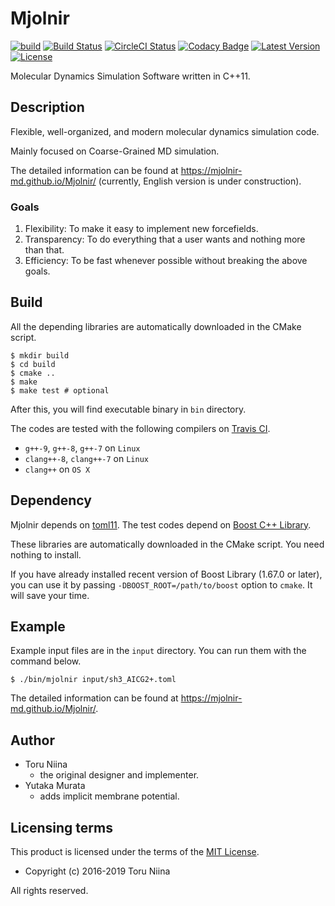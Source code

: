 # Mjolnir

[![build](https://github.com/Mjolnir-MD/Mjolnir/workflows/build/badge.svg)](https://github.com/Mjolnir-MD/Mjolnir/actions)
[![Build Status](https://travis-ci.org/Mjolnir-MD/Mjolnir.svg?branch=master)](https://travis-ci.org/Mjolnir-MD/Mjolnir)
[![CircleCI Status](https://circleci.com/gh/Mjolnir-MD/Mjolnir/tree/master.svg?style=svg)](https://circleci.com/gh/Mjolnir-MD/Mjolnir/tree/master)
[![Codacy Badge](https://api.codacy.com/project/badge/Grade/b55282103ca74dd5b9b0022a3af99f3b)](https://www.codacy.com/app/ToruNiina/Mjolnir?utm_source=github.com&amp;utm_medium=referral&amp;utm_content=Mjolnir-MD/Mjolnir&amp;utm_campaign=Badge_Grade)
[![Latest Version](https://img.shields.io/github/release/Mjolnir-MD/Mjolnir.svg)](https://github.com/Mjolnir-MD/Mjolnir/releases)
[![License](https://img.shields.io/badge/license-MIT-blue.svg?style=flat)](LICENSE)

Molecular Dynamics Simulation Software written in C++11.

## Description

Flexible, well-organized, and modern molecular dynamics simulation code.

Mainly focused on Coarse-Grained MD simulation.

The detailed information can be found at https://mjolnir-md.github.io/Mjolnir/
(currently, English version is under construction).

### Goals

1. Flexibility: To make it easy to implement new forcefields.
2. Transparency: To do everything that a user wants and nothing more than that.
3. Efficiency: To be fast whenever possible without breaking the above goals.

## Build

All the depending libraries are automatically downloaded in the CMake script.

```console
$ mkdir build
$ cd build
$ cmake ..
$ make
$ make test # optional
```

After this, you will find executable binary in `bin` directory.

The codes are tested with the following compilers on [Travis CI](https://travis-ci.org/ToruNiina/Mjolnir).
- `g++-9`, `g++-8`, `g++-7` on `Linux`
- `clang++-8`, `clang++-7` on `Linux`
- `clang++` on `OS X`

## Dependency

Mjolnir depends on [toml11](https://github.com/ToruNiina/toml11).
The test codes depend on [Boost C++ Library](https://www.boost.org/).

These libraries are automatically downloaded in the CMake script.
You need nothing to install.

If you have already installed recent version of Boost Library (1.67.0 or later),
you can use it by passing `-DBOOST_ROOT=/path/to/boost` option to `cmake`.
It will save your time.

## Example

Example input files are in the `input` directory.
You can run them with the command below.

```console
$ ./bin/mjolnir input/sh3_AICG2+.toml
```

The detailed information can be found at https://mjolnir-md.github.io/Mjolnir/.

## Author

- Toru Niina
  - the original designer and implementer.
- Yutaka Murata
  - adds implicit membrane potential.

## Licensing terms

This product is licensed under the terms of the [MIT License](LICENSE).

- Copyright (c) 2016-2019 Toru Niina

All rights reserved.
